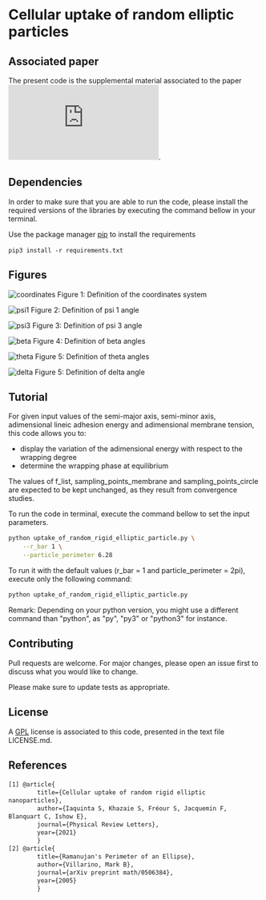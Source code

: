 # Cellular uptake of random elliptic particles

## Associated paper
The present code is the supplemental material associated to the paper ![1](https://github.com/SarahIaquinta/uptake_of_random_rigid_elliptic_particle/blob/main/Cellular_uptake_of_rigid_elliptic_random_nanoparticles.pdf). 

## Dependencies
In order to make sure that you are able to run the code, please install the required versions of the libraries by executing the command bellow in your terminal.

Use the package manager [pip](https://pip.pypa.io/en/stable/) to install the requirements

```pip3 install -r requirements.txt```

## Figures

![coordinates](https://github.com/SarahIaquinta/uptake_of_random_rigid_elliptic_particle/blob/main/fig_psi_article.png)
Figure 1: Definition of the coordinates system

![psi1](https://github.com/SarahIaquinta/uptake_of_random_rigid_elliptic_particle/blob/main/fig_psi1.png)
Figure 2: Definition of psi 1 angle

![psi3](https://github.com/SarahIaquinta/uptake_of_random_rigid_elliptic_particle/blob/main/fig_psi3.png)
Figure 3: Definition of psi 3 angle

![beta](http://github.com/SarahIaquinta/uptake_of_random_rigid_elliptic_particle/blob/main/fig_beta.png)
Figure 4: Definition of beta angles

![theta](https://github.com/SarahIaquinta/uptake_of_random_rigid_elliptic_particle/blob/main/fig.png)
Figure 5: Definition of theta angles

![delta](https://github.com/SarahIaquinta/uptake_of_random_rigid_elliptic_particle/blob/main/fig_delta.png)
Figure 5: Definition of delta angle

## Tutorial
For given input values of the semi-major axis, semi-minor axis, adimensional lineic adhesion energy and adimensional membrane tension, this code allows you to:
- display the variation of the adimensional energy with respect to the wrapping degree
- determine the wrapping phase at equilibrium

The values of f_list, sampling_points_membrane and sampling_points_circle are expected to be kept unchanged, as they result from convergence studies. 

To run the code in terminal, execute the command bellow to set the input parameters.

```sh
python uptake_of_random_rigid_elliptic_particle.py \
    --r_bar 1 \
    --particle_perimeter 6.28 
```

To run it with the default values (r_bar = 1 and particle_perimeter = 2pi), execute only the following command:
```sh
python uptake_of_random_rigid_elliptic_particle.py
```

Remark: Depending on your python version, you might use a different command than "python", as "py", "py3" or "python3" for instance. 

## Contributing
Pull requests are welcome. For major changes, please open an issue first to discuss what you would like to change.

Please make sure to update tests as appropriate.

## License
A [GPL](https://tldrlegal.com/license/bsd-3-clause-license-(revised)) license is associated to this code, presented in the text file LICENSE.md.

## References
```
[1] @article{
        title={Cellular uptake of random rigid elliptic nanoparticles},
        author={Iaquinta S, Khazaie S, Fréour S, Jacquemin F, Blanquart C, Ishow E},
        journal={Physical Review Letters},
        year={2021}
        }
[2] @article{
        title={Ramanujan's Perimeter of an Ellipse},
        author={Villarino, Mark B},
        journal={arXiv preprint math/0506384},
        year={2005}
        }
```
